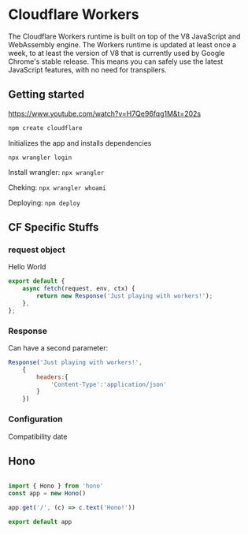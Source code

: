 # Cloudflare Workers

The Cloudflare Workers runtime is built on top of the V8 JavaScript and WebAssembly engine. The Workers runtime is updated at least once a week, to at least the version of V8 that is currently used by Google Chrome's stable release. This means you can safely use the latest JavaScript features, with no need for transpilers.


## Getting started

https://www.youtube.com/watch?v=H7Qe96fqg1M&t=202s

```bash
npm create cloudflare
```

Initializes the app and installs dependencies

```npx wrangler login```

Install wrangler: ```npx wrangler```

Cheking: ```npx wrangler whoami```

Deploying: ```npm deploy```


## CF Specific Stuffs

### request object

Hello World

```javascript
export default {
	async fetch(request, env, ctx) {
		return new Response('Just playing with workers!');
	},
};
```

### Response

Can have a second parameter:

```javascript
Response('Just playing with workers!',
	{
		headers:{
			'Content-Type':'application/json'
		}
	})
```

### Configuration

Compatibility date


## Hono


```javascript

import { Hono } from 'hono'
const app = new Hono()

app.get('/', (c) => c.text('Hono!'))

export default app

```
